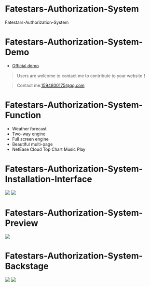 # Fatestars-Authorization-System
Fatestars-Authorization-System
# Fatestars-Authorization-System-Demo
- [Official demo](https://guide-page.demo.fatestars.com/)
> Users are welcome to contact me to contribute to your website！

> Contact me:1594800175@qq.com
# Fatestars-Authorization-System-Function
- Weather forecast
- Two-way engine
- Full screen engine
- Beautiful multi-page
- NetEase Cloud Top Chart Music Play
# Fatestars-Authorization-System-Installation-Interface
![](https://s3.bmp.ovh/imgs/2021/08/530935c0575fdd6e.png)
![](https://s3.bmp.ovh/imgs/2021/08/8dada6af136a1e37.png)

# Fatestars-Authorization-System-Preview
![](https://s3.bmp.ovh/imgs/2021/08/a93bce34d90710f5.png)
# Fatestars-Authorization-System-Backstage
![](https://img13.360buyimg.com/ddimg/jfs/t1/191717/31/17867/164278/6113d1d6Ee0281211/e01fbdd8f0259645.png)
![](https://img13.360buyimg.com/ddimg/jfs/t1/196978/2/2795/309241/6113d207Ebb55c32f/2e55460b3079f018.png)
